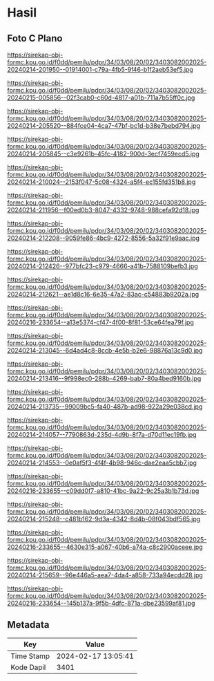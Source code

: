 # Hasil

## Foto C Plano

https://sirekap-obj-formc.kpu.go.id/f0dd/pemilu/pdpr/34/03/08/20/02/3403082002025-20240214-201950--01914001-c79a-4fb5-9f46-b1f2aeb53ef5.jpg

https://sirekap-obj-formc.kpu.go.id/f0dd/pemilu/pdpr/34/03/08/20/02/3403082002025-20240215-005856--02f3cab0-c60d-4817-a01b-711a7b55ff0c.jpg

https://sirekap-obj-formc.kpu.go.id/f0dd/pemilu/pdpr/34/03/08/20/02/3403082002025-20240214-205520--884fce04-4ca7-47bf-bc1d-b38e7bebd794.jpg

https://sirekap-obj-formc.kpu.go.id/f0dd/pemilu/pdpr/34/03/08/20/02/3403082002025-20240214-205845--c3e9261b-45fc-4182-900d-3ecf7459ecd5.jpg

https://sirekap-obj-formc.kpu.go.id/f0dd/pemilu/pdpr/34/03/08/20/02/3403082002025-20240214-210024--2153f047-5c08-4324-a5f4-ec155fd351b8.jpg

https://sirekap-obj-formc.kpu.go.id/f0dd/pemilu/pdpr/34/03/08/20/02/3403082002025-20240214-211956--f00ed0b3-8047-4332-9748-988cefa92d18.jpg

https://sirekap-obj-formc.kpu.go.id/f0dd/pemilu/pdpr/34/03/08/20/02/3403082002025-20240214-212208--9059fe86-4bc9-4272-8556-5a32f91e9aac.jpg

https://sirekap-obj-formc.kpu.go.id/f0dd/pemilu/pdpr/34/03/08/20/02/3403082002025-20240214-212426--977bfc23-c979-4666-a41b-7588109befb3.jpg

https://sirekap-obj-formc.kpu.go.id/f0dd/pemilu/pdpr/34/03/08/20/02/3403082002025-20240214-212621--ae1d8c16-6e35-47a2-83ac-c54883b9202a.jpg

https://sirekap-obj-formc.kpu.go.id/f0dd/pemilu/pdpr/34/03/08/20/02/3403082002025-20240216-233654--a13e5374-cf47-4f00-8f81-53ce64fea79f.jpg

https://sirekap-obj-formc.kpu.go.id/f0dd/pemilu/pdpr/34/03/08/20/02/3403082002025-20240214-213045--6d4ad4c8-8ccb-4e5b-b2e6-98876a13c9d0.jpg

https://sirekap-obj-formc.kpu.go.id/f0dd/pemilu/pdpr/34/03/08/20/02/3403082002025-20240214-213416--9f998ec0-288b-4269-bab7-80a4bed9160b.jpg

https://sirekap-obj-formc.kpu.go.id/f0dd/pemilu/pdpr/34/03/08/20/02/3403082002025-20240214-213735--99009bc5-fa40-487b-ad98-922a29e038cd.jpg

https://sirekap-obj-formc.kpu.go.id/f0dd/pemilu/pdpr/34/03/08/20/02/3403082002025-20240214-214057--7790863d-235d-4d9b-8f7a-d70d11ec19fb.jpg

https://sirekap-obj-formc.kpu.go.id/f0dd/pemilu/pdpr/34/03/08/20/02/3403082002025-20240214-214553--0e0af5f3-4f4f-4b98-946c-dae2eaa5cbb7.jpg

https://sirekap-obj-formc.kpu.go.id/f0dd/pemilu/pdpr/34/03/08/20/02/3403082002025-20240216-233655--c09dd0f7-a810-41bc-9a22-9c25a3b1b73d.jpg

https://sirekap-obj-formc.kpu.go.id/f0dd/pemilu/pdpr/34/03/08/20/02/3403082002025-20240214-215248--c481b162-9d3a-4342-8d4b-08f043bdf565.jpg

https://sirekap-obj-formc.kpu.go.id/f0dd/pemilu/pdpr/34/03/08/20/02/3403082002025-20240216-233655--4630e315-a067-40b6-a74a-c8c2900aceee.jpg

https://sirekap-obj-formc.kpu.go.id/f0dd/pemilu/pdpr/34/03/08/20/02/3403082002025-20240214-215659--96e446a5-aea7-4da4-a858-733a94ecdd28.jpg

https://sirekap-obj-formc.kpu.go.id/f0dd/pemilu/pdpr/34/03/08/20/02/3403082002025-20240216-233654--145b137a-9f5b-4dfc-871a-dbe23599af81.jpg


## Metadata

| Key        | Value               |
| ---------- | ------------------- |
| Time Stamp | 2024-02-17 13:05:41 |
| Kode Dapil | 3401                |



